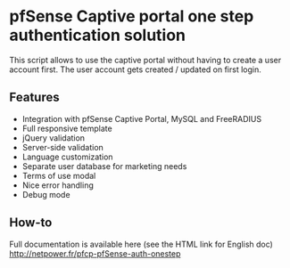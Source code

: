 # pfSense Captive portal one step authentication solution

This script allows to use the captive portal without having to create a user account first.
The user account gets created / updated on first login.

## Features

- Integration with pfSense Captive Portal, MySQL and FreeRADIUS
- Full responsive template
- jQuery validation
- Server-side validation
- Language customization
- Separate user database for marketing needs
- Terms of use modal
- Nice error handling
- Debug mode

## How-to

Full documentation is available here (see the HTML link for English doc)
http://netpower.fr/pfcp-pfSense-auth-onestep
